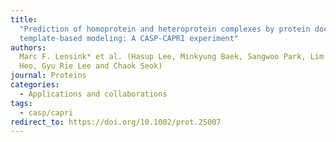 ```yaml
---
title:
  "Prediction of homoprotein and heteroprotein complexes by protein docking and
  template-based modeling: A CASP-CAPRI experiment"
authors:
  Marc F. Lensink* et al. (Hasup Lee, Minkyung Baek, Sangwoo Park, Lim
  Heo, Gyu Rie Lee and Chaok Seok)
journal: Proteins
categories:
  - Applications and collaborations
tags:
  - casp/capri
redirect_to: https://doi.org/10.1002/prot.25007
---
```

